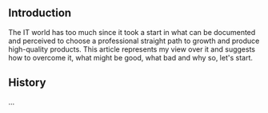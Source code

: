 ## Introduction
The IT world has too much since it took a start in what can be documented
and perceived to choose a professional straight path to growth and produce high-quality products.
This article represents my view over it and suggests how to overcome it, what might be good, what bad and why so, let's start.

## History
…